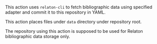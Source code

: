 This action uses `relaton-cli` to fetch bibliographic data using specified adapter
and commit it to this repository in YAML.

This action places files under `data` directory under repository root.

The repository using this action is supposed to be used
for Relaton bibliographic data storage only.
